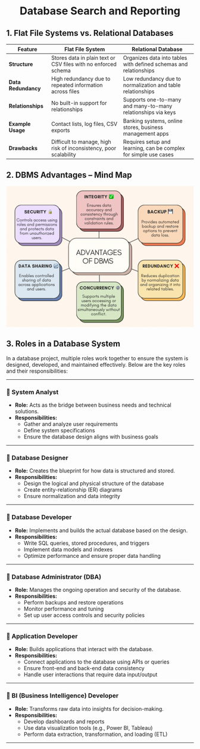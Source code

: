<h1 align="center">Database Search and Reporting</h1>

## 1. Flat File Systems vs. Relational Databases

| Feature           | Flat File System                                                                 | Relational Database                                                                 |
|-------------------|----------------------------------------------------------------------------------|-------------------------------------------------------------------------------------|
| **Structure**      | Stores data in plain text or CSV files with no enforced schema                 | Organizes data into tables with defined schemas and relationships                   |
| **Data Redundancy**| High redundancy due to repeated information across files                        | Low redundancy due to normalization and table relationships                         |
| **Relationships**  | No built-in support for relationships                                            | Supports one-to-many and many-to-many relationships via keys                        |
| **Example Usage**  | Contact lists, log files, CSV exports                                           | Banking systems, online stores, business management apps                            |
| **Drawbacks**      | Difficult to manage, high risk of inconsistency, poor scalability               | Requires setup and learning, can be complex for simple use cases                    |

## 2. DBMS Advantages – Mind Map

![DBMS Mind Map](dbms_mindmap.png)

## 3. Roles in a Database System

In a database project, multiple roles work together to ensure the system is designed, developed, and maintained effectively. Below are the key roles and their responsibilities:

---

### 🔹 System Analyst
- **Role:** Acts as the bridge between business needs and technical solutions.
- **Responsibilities:**
  - Gather and analyze user requirements
  - Define system specifications
  - Ensure the database design aligns with business goals

---

### 🔹 Database Designer
- **Role:** Creates the blueprint for how data is structured and stored.
- **Responsibilities:**
  - Design the logical and physical structure of the database
  - Create entity-relationship (ER) diagrams
  - Ensure normalization and data integrity

---

### 🔹 Database Developer
- **Role:** Implements and builds the actual database based on the design.
- **Responsibilities:**
  - Write SQL queries, stored procedures, and triggers
  - Implement data models and indexes
  - Optimize performance and ensure proper data handling

---

### 🔹 Database Administrator (DBA)
- **Role:** Manages the ongoing operation and security of the database.
- **Responsibilities:**
  - Perform backups and restore operations
  - Monitor performance and tuning
  - Set up user access controls and security policies

---

### 🔹 Application Developer
- **Role:** Builds applications that interact with the database.
- **Responsibilities:**
  - Connect applications to the database using APIs or queries
  - Ensure front-end and back-end data consistency
  - Handle user interactions that require data input/output

---

### 🔹 BI (Business Intelligence) Developer
- **Role:** Transforms raw data into insights for decision-making.
- **Responsibilities:**
  - Develop dashboards and reports
  - Use data visualization tools (e.g., Power BI, Tableau)
  - Perform data extraction, transformation, and loading (ETL)

---



